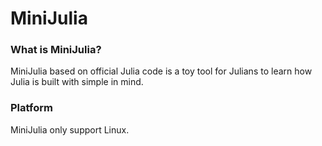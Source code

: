 # MiniJulia

### What is MiniJulia?
MiniJulia based on official Julia code is a toy tool for Julians to learn how Julia is built with simple in mind.


### Platform
MiniJulia only support Linux.

